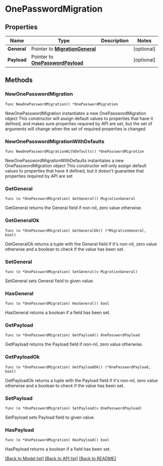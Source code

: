 # OnePasswordMigration

## Properties

Name | Type | Description | Notes
------------ | ------------- | ------------- | -------------
**General** | Pointer to [**MigrationGeneral**](MigrationGeneral.md) |  | [optional] 
**Payload** | Pointer to [**OnePasswordPayload**](OnePasswordPayload.md) |  | [optional] 

## Methods

### NewOnePasswordMigration

`func NewOnePasswordMigration() *OnePasswordMigration`

NewOnePasswordMigration instantiates a new OnePasswordMigration object
This constructor will assign default values to properties that have it defined,
and makes sure properties required by API are set, but the set of arguments
will change when the set of required properties is changed

### NewOnePasswordMigrationWithDefaults

`func NewOnePasswordMigrationWithDefaults() *OnePasswordMigration`

NewOnePasswordMigrationWithDefaults instantiates a new OnePasswordMigration object
This constructor will only assign default values to properties that have it defined,
but it doesn't guarantee that properties required by API are set

### GetGeneral

`func (o *OnePasswordMigration) GetGeneral() MigrationGeneral`

GetGeneral returns the General field if non-nil, zero value otherwise.

### GetGeneralOk

`func (o *OnePasswordMigration) GetGeneralOk() (*MigrationGeneral, bool)`

GetGeneralOk returns a tuple with the General field if it's non-nil, zero value otherwise
and a boolean to check if the value has been set.

### SetGeneral

`func (o *OnePasswordMigration) SetGeneral(v MigrationGeneral)`

SetGeneral sets General field to given value.

### HasGeneral

`func (o *OnePasswordMigration) HasGeneral() bool`

HasGeneral returns a boolean if a field has been set.

### GetPayload

`func (o *OnePasswordMigration) GetPayload() OnePasswordPayload`

GetPayload returns the Payload field if non-nil, zero value otherwise.

### GetPayloadOk

`func (o *OnePasswordMigration) GetPayloadOk() (*OnePasswordPayload, bool)`

GetPayloadOk returns a tuple with the Payload field if it's non-nil, zero value otherwise
and a boolean to check if the value has been set.

### SetPayload

`func (o *OnePasswordMigration) SetPayload(v OnePasswordPayload)`

SetPayload sets Payload field to given value.

### HasPayload

`func (o *OnePasswordMigration) HasPayload() bool`

HasPayload returns a boolean if a field has been set.


[[Back to Model list]](../README.md#documentation-for-models) [[Back to API list]](../README.md#documentation-for-api-endpoints) [[Back to README]](../README.md)


